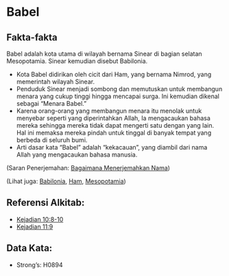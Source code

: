 # Babel

## Fakta-fakta

Babel adalah kota utama di wilayah bernama Sinear di bagian selatan Mesopotamia. Sinear kemudian disebut Babilonia.

* Kota Babel didirikan oleh cicit dari Ham, yang bernama Nimrod, yang memerintah wilayah Sinear.
* Penduduk Sinear menjadi sombong dan memutuskan untuk membangun menara yang cukup tinggi hingga mencapai surga. Ini kemudian dikenal sebagai “Menara Babel.”
* Karena orang-orang yang membangun menara itu menolak untuk menyebar seperti yang diperintahkan Allah, Ia mengacaukan bahasa mereka sehingga mereka tidak dapat mengerti satu dengan yang lain. Hal ini memaksa mereka pindah untuk tinggal di banyak tempat yang berbeda di seluruh bumi.
* Arti dasar kata “Babel” adalah “kekacauan”, yang diambil dari nama Allah yang mengacaukan bahasa manusia.

(Saran Penerjemahan: [Bagaimana Menerjemahkan Nama](rc://en/ta/man/translate/translate-names))

(Lihat juga: [Babilonia](../names/babylon.md), [Ham](../names/ham.md), [Mesopotamia](../names/mesopotamia.md))

## Referensi Alkitab:

* [Kejadian 10:8-10](rc://en/tn/help/gen/10/08)
* [Kejadian 11:9](rc://en/tn/help/gen/11/09)

## Data Kata:

* Strong’s: H0894

